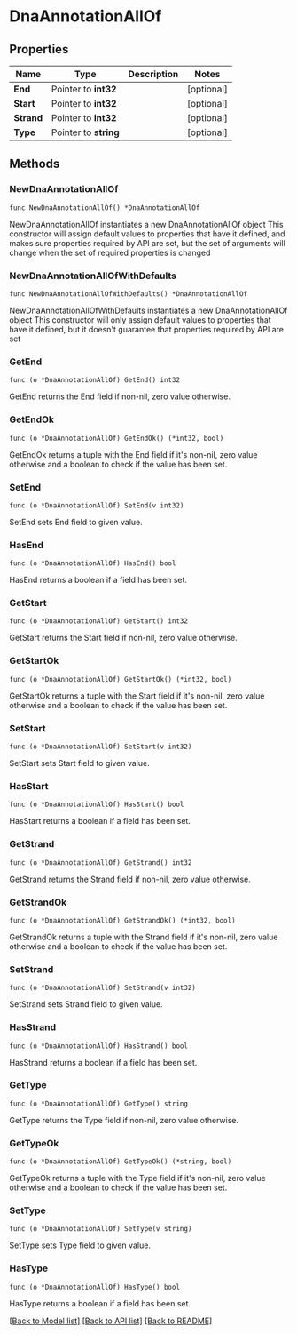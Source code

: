 # DnaAnnotationAllOf

## Properties

Name | Type | Description | Notes
------------ | ------------- | ------------- | -------------
**End** | Pointer to **int32** |  | [optional] 
**Start** | Pointer to **int32** |  | [optional] 
**Strand** | Pointer to **int32** |  | [optional] 
**Type** | Pointer to **string** |  | [optional] 

## Methods

### NewDnaAnnotationAllOf

`func NewDnaAnnotationAllOf() *DnaAnnotationAllOf`

NewDnaAnnotationAllOf instantiates a new DnaAnnotationAllOf object
This constructor will assign default values to properties that have it defined,
and makes sure properties required by API are set, but the set of arguments
will change when the set of required properties is changed

### NewDnaAnnotationAllOfWithDefaults

`func NewDnaAnnotationAllOfWithDefaults() *DnaAnnotationAllOf`

NewDnaAnnotationAllOfWithDefaults instantiates a new DnaAnnotationAllOf object
This constructor will only assign default values to properties that have it defined,
but it doesn't guarantee that properties required by API are set

### GetEnd

`func (o *DnaAnnotationAllOf) GetEnd() int32`

GetEnd returns the End field if non-nil, zero value otherwise.

### GetEndOk

`func (o *DnaAnnotationAllOf) GetEndOk() (*int32, bool)`

GetEndOk returns a tuple with the End field if it's non-nil, zero value otherwise
and a boolean to check if the value has been set.

### SetEnd

`func (o *DnaAnnotationAllOf) SetEnd(v int32)`

SetEnd sets End field to given value.

### HasEnd

`func (o *DnaAnnotationAllOf) HasEnd() bool`

HasEnd returns a boolean if a field has been set.

### GetStart

`func (o *DnaAnnotationAllOf) GetStart() int32`

GetStart returns the Start field if non-nil, zero value otherwise.

### GetStartOk

`func (o *DnaAnnotationAllOf) GetStartOk() (*int32, bool)`

GetStartOk returns a tuple with the Start field if it's non-nil, zero value otherwise
and a boolean to check if the value has been set.

### SetStart

`func (o *DnaAnnotationAllOf) SetStart(v int32)`

SetStart sets Start field to given value.

### HasStart

`func (o *DnaAnnotationAllOf) HasStart() bool`

HasStart returns a boolean if a field has been set.

### GetStrand

`func (o *DnaAnnotationAllOf) GetStrand() int32`

GetStrand returns the Strand field if non-nil, zero value otherwise.

### GetStrandOk

`func (o *DnaAnnotationAllOf) GetStrandOk() (*int32, bool)`

GetStrandOk returns a tuple with the Strand field if it's non-nil, zero value otherwise
and a boolean to check if the value has been set.

### SetStrand

`func (o *DnaAnnotationAllOf) SetStrand(v int32)`

SetStrand sets Strand field to given value.

### HasStrand

`func (o *DnaAnnotationAllOf) HasStrand() bool`

HasStrand returns a boolean if a field has been set.

### GetType

`func (o *DnaAnnotationAllOf) GetType() string`

GetType returns the Type field if non-nil, zero value otherwise.

### GetTypeOk

`func (o *DnaAnnotationAllOf) GetTypeOk() (*string, bool)`

GetTypeOk returns a tuple with the Type field if it's non-nil, zero value otherwise
and a boolean to check if the value has been set.

### SetType

`func (o *DnaAnnotationAllOf) SetType(v string)`

SetType sets Type field to given value.

### HasType

`func (o *DnaAnnotationAllOf) HasType() bool`

HasType returns a boolean if a field has been set.


[[Back to Model list]](../README.md#documentation-for-models) [[Back to API list]](../README.md#documentation-for-api-endpoints) [[Back to README]](../README.md)


